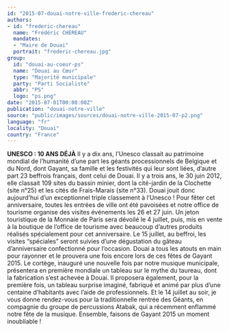 ```yaml
---
id: "2015-07-douai-notre-ville-frederic-chereau"
authors:
- id: "frederic-chereau"
  name: "Frédéric CHÉREAU"
  mandates: 
  - "Maire de Douai"
  portrait: "frederic-chereau.jpg"
group:
  id: "douai-au-coeur-ps"
  name: "Douai au Cœur"
  type: "Majorité municipale"
  party: "Parti Socialiste"
  abbr: "PS"
  logo: "ps.png"
date: "2015-07-01T00:00:00Z"
publication: "douai-notre-ville"
source: "public/images/sources/douai-notre-ville-2015-07-p2.png"
language: "fr"
locality: "Douai"
country: "France"
---
```


**UNESCO : 10 ANS DÉJÀ**
Il y a dix ans, l’Unesco classait au patrimoine mondial de l’humanité d’une part les géants processionnels de Belgique et du Nord, dont Gayant, sa famille et les festivités qui leur sont liées, d’autre part 23 beffrois français, dont celui de Douai. Il y a trois ans, le 30 juin 2012, elle classait 109 sites du bassin minier, dont la cité-jardin de la Clochette (site n°25) et les cités de Frais-Marais (site n°33). Douai jouit donc aujourd’hui d’un exceptionnel triple classement à l’Unesco !
Pour fêter cet anniversaire, toutes les entrées de ville ont été pavoisées et notre office de tourisme organise des visites événements les 26 et 27 juin. Un jeton touristique de la Monnaie de Paris sera dévoilé le 4 juillet, puis, mis en vente à la boutique de l’office de tourisme avec beaucoup d’autres produits réalisés spécialement pour cet anniversaire. Le 15 juillet, au beffroi, les visites “spéciales” seront suivies d’une dégustation du gâteau d’anniversaire confectionné pour l’occasion. Douai a tous les atouts en main pour rayonner et le prouvera une fois encore lors de ces fêtes de Gayant 2015. Le cortège, inauguré une nouvelle fois par notre musique municipale, présentera en première mondiale un tableau sur le mythe du taureau, dont la fabrication s’est achevée à Douai. Il proposera également, pour la première fois, un tableau surprise imaginé, fabriqué et animé par plus d’une centaine d’habitants avec l’aide de professionnels.
Et le 14 juillet au soir, je vous donne rendez-vous pour la traditionnelle rentrée des Géants, en compagnie du groupe de percussions Atabak, qui a récemment enflammé notre fête de la musique.  Ensemble, faisons de Gayant 2015 un moment inoubliable !
